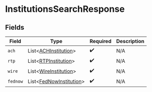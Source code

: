 # InstitutionsSearchResponse


## Fields

| Field                                                                    | Type                                                                     | Required                                                                 | Description                                                              |
| ------------------------------------------------------------------------ | ------------------------------------------------------------------------ | ------------------------------------------------------------------------ | ------------------------------------------------------------------------ |
| `ach`                                                                    | List\<[ACHInstitution](../../models/components/ACHInstitution.md)>       | :heavy_check_mark:                                                       | N/A                                                                      |
| `rtp`                                                                    | List\<[RTPInstitution](../../models/components/RTPInstitution.md)>       | :heavy_check_mark:                                                       | N/A                                                                      |
| `wire`                                                                   | List\<[WireInstitution](../../models/components/WireInstitution.md)>     | :heavy_check_mark:                                                       | N/A                                                                      |
| `fednow`                                                                 | List\<[FedNowInstitution](../../models/components/FedNowInstitution.md)> | :heavy_check_mark:                                                       | N/A                                                                      |
